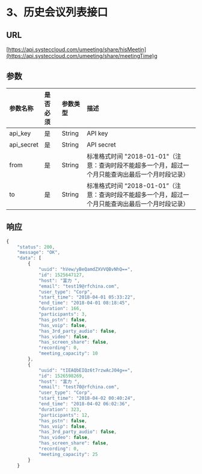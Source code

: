 # 3、历史会议列表接口

## URL

[https://api.systeccloud.com/umeeting/share/hisMeetin](https://api.systeccloud.com/umeeting/share/meetingTime)g

## 参数

| 参数名称 | 是否必须 | 参数类型 | 描述 |
| :--- | :--- | :--- | :--- |
| api\_key | 是 | String | API key |
| api\_secret | 是 | String | API secret |
| from | 是 | String | 标准格式时间 "2018-01-01"（注意：查询时段不能超多一个月，超过一个月只能查询出最后一个月时段记录） |
| to | 是 | String | 标准格式时间 “2018-01-01”（注意：查询时段不能超多一个月，超过一个月只能查询出最后一个月时段记录） |

## 响应

```javascript
{
    "status": 200,
    "message": "OK",
    "data": [
        {
            "uuid": "hVew/yBeQamdZXVVQBvNhQ==",
            "id": 1525647127,
            "host": "富力 ",
            "email": "test19@rfchina.com",
            "user_type": "Corp",
            "start_time": "2018-04-01 05:33:22",
            "end_time": "2018-04-01 08:18:45",
            "duration": 166,
            "participants": 3,
            "has_pstn": false,
            "has_voip": false,
            "has_3rd_party_audio": false,
            "has_video": false,
            "has_screen_share": false,
            "recording": 0,
            "meeting_capacity": 10
        },
        {
            "uuid": "tIEAQbEIQz6t7rzwAcJ04g==",
            "id": 1526598269,
            "host": "富力 ",
            "email": "test70@rfchina.com",
            "user_type": "Corp",
            "start_time": "2018-04-02 00:40:24",
            "end_time": "2018-04-02 06:02:36",
            "duration": 323,
            "participants": 12,
            "has_pstn": false,
            "has_voip": false,
            "has_3rd_party_audio": false,
            "has_video": false,
            "has_screen_share": false,
            "recording": 0,
            "meeting_capacity": 25
        }
    }
```

